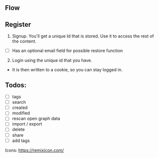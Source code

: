 ## Flow

## Register

1. Signup. You'll get a unique Id that is stored. Use it to access the rest of the content. 
- [ ] Has an optional email field for possible restore function

2. Login using the unique id that you have.
  - It is then written to a cookie, so you can stay logged in.



## Todos:
- [ ] tags
- [ ] search
- [ ] created
- [ ] modified
- [ ] rescan open graph data
- [ ] import / export
- [ ] delete
- [ ] share
- [ ] add tags

Icons: https://remixicon.com/
